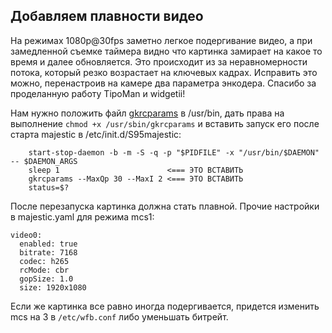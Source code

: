## Добавляем плавности видео
На режимах 1080p@30fps заметно легкое подергивание видео, а при замедленной съемке таймера видно что картинка замирает на какое то время и далее обновляется. Это происходит из за неравномерности потока, который резко возрастает на ключевых кадрах.
Исправить это можно, перенастроив на камере два параметра энкодера.
Спасибо за проделанную работу TipoMan и widgetii!

Нам нужно положить файл [gkrcparams](https://github.com/OpenIPC/sandbox-fpv/raw/master/user_TipoMan/gkrcparams) в /usr/bin, дать права на выполнение `chmod +x /usr/sbin/gkrcparams` и вставить запуск его после старта majestic в /etc/init.d/S95majestic:

```
	start-stop-daemon -b -m -S -q -p "$PIDFILE" -x "/usr/bin/$DAEMON" -- $DAEMON_ARGS
	sleep 1                        <=== ЭТО ВСТАВИТЬ
	gkrcparams --MaxQp 30 --MaxI 2 <=== ЭТО ВСТАВИТЬ
	status=$?
```
После перезапуска картинка должна стать плавной. Прочие настройки в majestic.yaml для режима mcs1:

```
video0:
  enabled: true
  bitrate: 7168
  codec: h265
  rcMode: cbr
  gopSize: 1.0
  size: 1920x1080
```

Если же картинка все равно иногда подергивается, придется изменить mcs на 3 в `/etc/wfb.conf` либо уменьшать битрейт.
